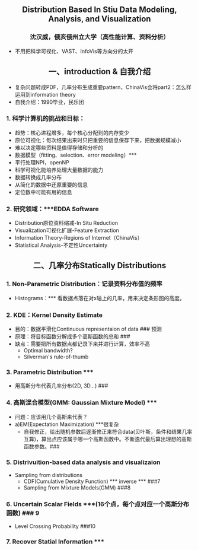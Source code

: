 ## <center>Distribution Based In Stiu Data Modeling, Analysis, and Visualization
### <center>沈汉威，俄亥俄州立大学（高性能计算、资料分析）
- 不用把科学可视化、VAST、InfoVis等方向分的太开
## <center>一、introduction & 自我介绍
- 复杂问题转成PDF，几率分布生成重要pattern，ChinaVis会将part2：怎么样运用到information theory
- 自我介绍：1990毕业，民乐团
### 1. 科学计算机的挑战和目标：
- 趋势：核心进程增多，每个核心分配到的内存变少
- 原位可视化：每次结果出来时只把重要的信息保存下来，把数据规模减小
- 难以决定哪些资料是值得存储和分析的
- 数据模型（fitting、selection、error modeling）***
- 平行处理NPI，openNP
- 科学可视化能培养处理大量数据的能力
- 数据转换成几率分布
-	从简化的数据中还原重要的信息
-	定位数中可能有用的信息
### 2. 研究领域：***EDDA Software
- Distribution原位资料缩减-In Situ Reduction
-	Visualization可视化扩展-Feature Extraction
-	Information Theory-Regions of Internet（ChinaVis）
-	Statistical Analysis-不定性Uncertainty
## <center>二、几率分布Statically Distributions
### 1. Non-Parametric Distribution：记录资料分布值的频率
- Histograms：*** 看数据点落在对x轴上的几率，用来决定条形图的高度。
### 2. KDE：Kernel Density Estimate
- 目的：数据平滑化Continuous representaion of data ### 预测
- 原理：将目标函数分解成多个高斯函数的总和 ###
- 缺点：需要把所有数据点都记录下来并进行计算，效率不高
	- Optimal bandwidth?
	- Silverman's rule-of-thumb
### 3. Parametric Distribution ***
- 用高斯分布代表几率分布(2D, 3D...) ###
### 4. 高斯混合模型(GMM: Gaussian Mixture Model) *** ###
- 问题：应该用几个高斯来代表？
- a)EM(Expectation Maximization) ***很复杂
	- 自我修正，给出随机参数后逐渐修正来符合data(贝叶斯，条件和结果几率互算)，算出点应该属于哪一个高斯函数中。不断迭代最后算出理想的高斯函数参数。###
### 5. Distrivuition-based data analysis and visualizaion
- Sampling from distributions
  - CDF(Cumulative Density Function) *** inverse *** ###7
  - Sampling from Mixture Models(GMM)	###8
### 6. Uncertain Scalar Fields ***(16个点，每个点对应一个高斯分布函数) ### 9
- Level Crossing Probability ###10
### 7. Recover Statial Information ***